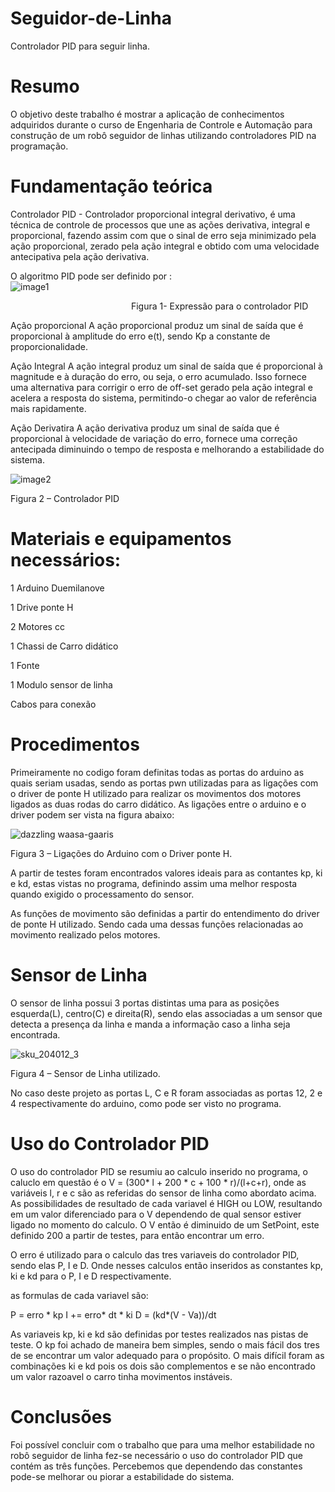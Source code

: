 # Seguidor-de-Linha
Controlador PID para seguir linha.

# Resumo

O objetivo deste trabalho é  mostrar a aplicação de conhecimentos adquiridos durante o curso de Engenharia de  Controle e Automação para construção de um robô seguidor de linhas utilizando controladores PID na programação. 

# Fundamentação teórica

 Controlador PID -  Controlador proporcional integral derivativo, é uma técnica de controle de processos que une as ações derivativa, integral e proporcional, fazendo assim com que o sinal de erro seja minimizado pela ação proporcional, zerado pela ação integral e obtido com uma velocidade antecipativa pela ação derivativa. 

 O algoritmo PID pode ser definido por :   
                                                  ![image1](https://user-images.githubusercontent.com/31252029/30706454-c11c1660-9ece-11e7-904c-eae7f627284a.jpg)

                                                  Figura 1- Expressão para o controlador PID

Ação proporcional 
A ação proporcional  produz um sinal de saída que é proporcional à amplitude do erro e(t), sendo Kp a constante de proporcionalidade.

Ação Integral
A ação integral produz um sinal de saída que é proporcional à magnitude e à duração do erro, ou seja, o erro acumulado. Isso fornece uma alternativa para corrigir o erro de off-set gerado pela ação integral e acelera a resposta do sistema, permitindo-o chegar ao valor de referência mais rapidamente.

Ação Derivatira 
A ação derivativa produz um sinal de saída que é proporcional à velocidade de variação do erro, fornece uma correção antecipada diminuindo o tempo de resposta e melhorando a estabilidade do sistema.



![image2](https://user-images.githubusercontent.com/31252029/30706488-e4f2ee9c-9ece-11e7-924c-ecf91b762f9f.jpg)

Figura 2 – Controlador PID

# Materiais e equipamentos necessários:
1 Arduino Duemilanove 

1 Drive ponte H

2 Motores cc 
 
1 Chassi de Carro didático 

1 Fonte 

1 Modulo sensor de linha 

Cabos para conexão 

# Procedimentos

Primeiramente no codigo foram definitas todas as portas do arduino as quais seriam usadas, sendo as portas pwn utilizadas para as ligações com o driver de ponte H utilizado para realizar os movimentos dos motores ligados as duas rodas do carro didático. As ligações entre o arduino e o driver podem ser vista na figura abaixo:

 ![dazzling waasa-gaaris](https://user-images.githubusercontent.com/31252029/30709808-da4277aa-9ed9-11e7-8918-85f0b12c2f7d.png)

Figura 3 – Ligações do Arduino com o Driver ponte H.

A partir de testes foram encontrados valores ideais para as contantes kp, ki e kd, estas vistas no programa, definindo assim uma melhor resposta quando exigido o processamento do sensor.

As funções de movimento são definidas a partir do entendimento do driver de ponte H utilizado. Sendo cada uma dessas funções relacionadas ao movimento realizado pelos motores.

# Sensor de Linha

O sensor de linha possui 3 portas distintas uma para as posições esquerda(L), centro(C) e direita(R), sendo elas associadas a um sensor que detecta a presença da linha e manda a informação caso a linha seja encontrada.

![sku_204012_3](https://user-images.githubusercontent.com/31252029/30711190-5bf0311c-9ede-11e7-9e62-7a50112d8572.jpg)

Figura 4 – Sensor de Linha utilizado.

No caso deste projeto as portas L, C e R foram associadas as portas 12, 2 e 4 respectivamente do arduino, como pode ser visto no programa.

# Uso do Controlador PID

O uso do controlador PID se resumiu ao calculo inserido no programa, o caluclo em questão é o V = (300* l + 200 * c + 100 * r)/(l+c+r), onde as variáveis l, r e c são as referidas do sensor de linha como abordato acima. As possibilidades de resultado de cada variavel é HIGH ou LOW, resultando em um valor diferenciado para o V dependendo de qual sensor estiver ligado no momento do calculo. O V então é diminuido de um SetPoint, este definido 200 a partir de testes, para então encontrar um erro.

O erro é utilizado para o calculo das tres variaveis do controlador PID, sendo elas P, I e D. Onde nesses calculos então inseridos as constantes kp, ki e kd para o P, I e D respectivamente. 

as formulas de cada variavel são:

P = erro * kp
I += erro* dt * ki
D = (kd*(V - Va))/dt

As variaveis kp, ki e kd são definidas por testes realizados nas pistas de teste. O kp foi achado de maneira bem simples, sendo o mais fácil dos tres de se encontrar um valor adequado para o propósito. O mais difícil foram as combinações ki e kd pois os dois são complementos e se não encontrado um valor razoavel o carro tinha movimentos instáveis.

# Conclusões

Foi possível concluir com o trabalho que para uma melhor estabilidade no robô seguidor de linha fez-se necessário o uso do controlador PID que contém as três funções. Percebemos que dependendo das constantes pode-se melhorar ou piorar a estabilidade do sistema.





